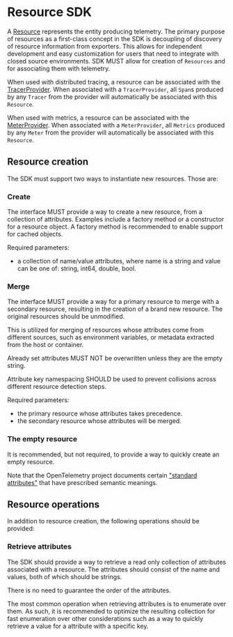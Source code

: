 # Resource SDK

A [Resource](overview.md#resources) represents the entity producing telemetry.
The primary purpose of resources as a first-class concept in the SDK is
decoupling of discovery of resource information from exporters. This allows for
independent development and easy customization for users that need to integrate
with closed source environments. SDK MUST allow for creation of `Resources` and
for associating them with telemetry.

When used with distributed tracing, a resource can be associated with the
[TracerProvider](sdk-tracing.md#tracer-sdk). When associated with a
`TracerProvider`, all `Span`s produced by any `Tracer` from the provider will
automatically be associated with this `Resource`.

When used with metrics, a resource can be associated with the
[MeterProvider](sdk-metrics.md#meter-sdk). When associated with a `MeterProvider`,
all `Metrics` produced by any `Meter` from the provider will automatically be
associated with this `Resource`.

## Resource creation

The SDK must support two ways to instantiate new resources. Those are:

### Create

The interface MUST provide a way to create a new resource, from a collection of
attributes. Examples include a factory method or a constructor for a resource
object. A factory method is recommended to enable support for cached objects.

Required parameters:

- a collection of name/value attributes, where name is a string and value can be one
  of: string, int64, double, bool.

### Merge

The interface MUST provide a way for a primary resource to merge with a
secondary resource, resulting in the creation of a brand new resource. The
original resources should be unmodified.

This is utilized for merging of resources whose attributes come from different
sources, such as environment variables, or metadata extracted from the host or
container.

Already set attributes MUST NOT be overwritten unless they are the empty string.

Attribute key namespacing SHOULD be used to prevent collisions across different
resource detection steps.

Required parameters:

- the primary resource whose attributes takes precedence.
- the secondary resource whose attributes will be merged.

### The empty resource

It is recommended, but not required, to provide a way to quickly create an empty
resource.

Note that the OpenTelemetry project documents certain ["standard
attributes"](data-semantic-conventions.md) that have prescribed semantic meanings.

## Resource operations

In addition to resource creation, the following operations should be provided:

### Retrieve attributes

The SDK should provide a way to retrieve a read only collection of attributes
associated with a resource. The attributes should consist of the name and values,
both of which should be strings.

There is no need to guarantee the order of the attributes.

The most common operation when retrieving attributes is to enumerate over them. As
such, it is recommended to optimize the resulting collection for fast
enumeration over other considerations such as a way to quickly retrieve a value
for a attribute with a specific key.
